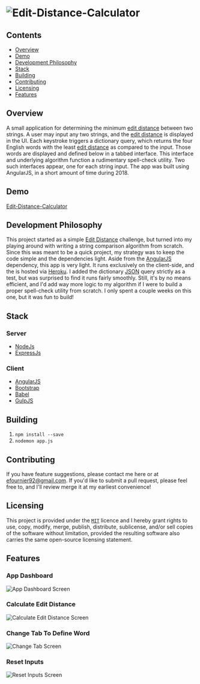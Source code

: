 # ![Edit-Distance-Calculator](https://raw.githubusercontent.com/efournier92/edit-distance-calculator/master/public/img/logo/edit-distance-calculator_Logo.png)

## Contents
- [Overview](#overview)
- [Demo](#demo)
- [Development Philosophy](#development-philosophy)
- [Stack](#stack)
- [Building](#building)
- [Contributing](#contributing)
- [Licensing](#licensing)
- [Features](#features)

## Overview
A small application for determining the minimum [edit distance](https://en.wikipedia.org/wiki/Edit_distance) between two strings. A user may input any two strings, and the [edit distance](https://en.wikipedia.org/wiki/Edit_distance) is displayed in the UI. Each keystroke triggers a dictionary query, which returns the four English words with the least [edit distance](https://en.wikipedia.org/wiki/Edit_distance) as compared to the input. Those words are displayed and defined below in a tabbed interface. This interface and underlying algorithm function a rudimentary spell-check utility. Two such interfaces appear, one for each string input. The app was built using AngularJS, in a short amount of time during 2018.

## Demo
[Edit-Distance-Calculator](http://edit-distance-calculator.herokuapp.com/#/)

## Development Philosophy
This project started as a simple [Edit Distance](https://en.wikipedia.org/wiki/Edit_distance) challenge, but turned into my playing around with writing a string comparison algorithm from scratch. Since this was meant to be a quick project, my strategy was to keep the code simple and the dependencies light. Aside from the [AngularJS](https://angularjs.org/) dependency, this app is very light. It runs exclusively on the client-side, and the is hosted via [Heroku](https://www.heroku.com/). I added the dictionary [JSON](https://www.json.org/) query strictly as a test, but was surprised to find it runs fairly smoothly. Still, it's by no means efficient, and I'd add way more logic to my algorithm if I were to build a proper spell-check utility from scratch. I only spent a couple weeks on this one, but it was fun to build!

## Stack

### Server
- [NodeJs](https://nodejs.org/)
- [ExpressJs](https://expressjs.com/)

### Client
- [AngularJS](https://angularjs.org/)
- [Bootstrap](https://getbootstrap.com/)
- [Babel](https://babeljs.io/)
- [GulpJS](https://gulpjs.com/)

## Building
1. `npm install --save`
2. `nodemon app.js`

## Contributing
If you have feature suggestions, please contact me here or at efournier92@gmail.com. If you'd like to submit a pull request, please feel free to, and I'll review merge it at my earliest convenience!

## Licensing
This project is provided under the [`MIT`](https://opensource.org/licenses/MIT) licence and I hereby grant rights to use, copy, modify, merge, publish, distribute, sublicense, and/or sell copies of the software without limitation, provided the resulting software also carries the same open-source licensing statement.

## Features

### App Dashboard
![App Dashboard Screen](https://raw.githubusercontent.com/efournier92/edit-distance-calculator/master/public/img/screenshots/App_Dashboard.png)

### Calculate Edit Distance
![Calculate Edit Distance Screen](https://raw.githubusercontent.com/efournier92/edit-distance-calculator/master/public/img/screenshots/Calculate_Edit_Distance.png)

### Change Tab To Define Word
![Change Tab Screen](https://raw.githubusercontent.com/efournier92/edit-distance-calculator/master/public/img/screenshots/Change_Tab.png)

### Reset Inputs
![Reset Inputs Screen](https://raw.githubusercontent.com/efournier92/edit-distance-calculator/master/public/img/screenshots/Reset_Inputs.png)

